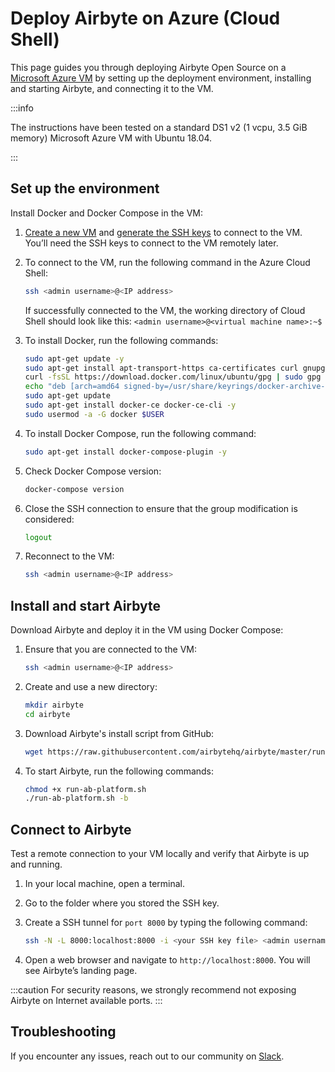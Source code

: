 # Deploy Airbyte on Azure (Cloud Shell)

This page guides you through deploying Airbyte Open Source on a [Microsoft Azure VM](https://learn.microsoft.com/en-us/azure/virtual-machines/) by setting up the deployment environment, installing and starting Airbyte, and connecting it to the VM.

:::info

The instructions have been tested on a standard DS1 v2 (1 vcpu, 3.5 GiB memory) Microsoft Azure VM with Ubuntu 18.04.

:::

## Set up the environment

Install Docker and Docker Compose in the VM:

1. [Create a new VM](https://learn.microsoft.com/en-us/azure/virtual-machines/) and [generate the SSH keys](https://learn.microsoft.com/en-us/azure/virtual-machines/ssh-keys-portal) to connect to the VM. You’ll need the SSH keys to connect to the VM remotely later.

2. To connect to the VM, run the following command in the Azure Cloud Shell:

   ```bash
   ssh <admin username>@<IP address>
   ```

   If successfully connected to the VM, the working directory of Cloud Shell should look like this: `<admin username>@<virtual machine name>:~$`

3. To install Docker, run the following commands:

   ```bash
   sudo apt-get update -y
   sudo apt-get install apt-transport-https ca-certificates curl gnupg lsb-release -y
   curl -fsSL https://download.docker.com/linux/ubuntu/gpg | sudo gpg --dearmor -o /usr/share/keyrings/docker-archive-keyring.gpg
   echo "deb [arch=amd64 signed-by=/usr/share/keyrings/docker-archive-keyring.gpg] https://download.docker.com/linux/ubuntu $(lsb_release -cs) stable" | sudo tee /etc/apt/sources.list.d/docker.list > /dev/null
   sudo apt-get update
   sudo apt-get install docker-ce docker-ce-cli -y
   sudo usermod -a -G docker $USER
   ```

4. To install Docker Compose, run the following command:

   ```bash
   sudo apt-get install docker-compose-plugin -y
   ```

5. Check Docker Compose version:

   ```bash
   docker-compose version
   ```

6. Close the SSH connection to ensure that the group modification is considered:

   ```bash
   logout
   ```

7. Reconnect to the VM:

   ```bash
   ssh <admin username>@<IP address>
   ```

## Install and start Airbyte

Download Airbyte and deploy it in the VM using Docker Compose:

1. Ensure that you are connected to the VM:

   ```bash
   ssh <admin username>@<IP address>
   ```

2. Create and use a new directory:

   ```bash
   mkdir airbyte
   cd airbyte
   ```

3. Download Airbyte's install script from GitHub:

   ```bash
   wget https://raw.githubusercontent.com/airbytehq/airbyte/master/run-ab-platform.sh
   ```

4. To start Airbyte, run the following commands:

   ```bash
   chmod +x run-ab-platform.sh
   ./run-ab-platform.sh -b
   ```

## Connect to Airbyte

Test a remote connection to your VM locally and verify that Airbyte is up and running.

1. In your local machine, open a terminal.
2. Go to the folder where you stored the SSH key.
3. Create a SSH tunnel for `port 8000` by typing the following command:

   ```bash
   ssh -N -L 8000:localhost:8000 -i <your SSH key file> <admin username>@<IP address>
   ```

4. Open a web browser and navigate to `http://localhost:8000`. You will see Airbyte’s landing page.

:::caution
For security reasons, we strongly recommend not exposing Airbyte on Internet available ports.
:::

## Troubleshooting

If you encounter any issues, reach out to our community on [Slack](https://slack.airbyte.com/).
